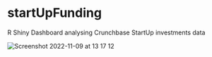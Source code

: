 # startUpFunding
R Shiny Dashboard analysing Crunchbase StartUp investments data

![Screenshot 2022-11-09 at 13 17 12](https://user-images.githubusercontent.com/73833016/200836671-6236ecb1-4fe8-4f04-86e0-79618d3ee023.png)

